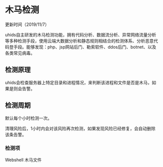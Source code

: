 

# 木马检测 
更新时间（2019/11/7）

uhids自主研发的木马检测功能，拥有代码分析、数据流分析、异常网络流量分析等多种检测手段，使用云端大数据分析和静态规则相结合的检测体系、分析恶意代码登手段。能够发现：php、jsp网站后门、勒索软件、ddos后门、botnet、以及各类常见病毒。

## 检测原理

uhids会检查服务器上特定目录和进程情况，来判断该进程和文件是否是木马，如果是则会告警。

## 检测周期

默认每个小时检测一次。

清理风险后，1小时内会对该风险再次检测，如果发现风险已经修复，会自动删除该条告警。

### 检测项

Webshell 木马文件
